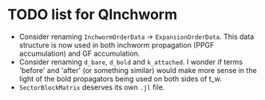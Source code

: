 TODO list for QInchworm
=======================

* Consider renaming `InchwormOrderData` -> `ExpansionOrderData`.
  This data structure is now used in both inchworm propagation
  (PPGF accumulation) and GF accumulation.
* Consider renaming `d_bare`, `d_bold` and `k_attached`.
  I wonder if terms 'before' and 'after' (or something similar)
  would make more sense in the light of the bold propagators
  being used on both sides of t_w.
* `SectorBlockMatrix` deserves its own `.jl` file.